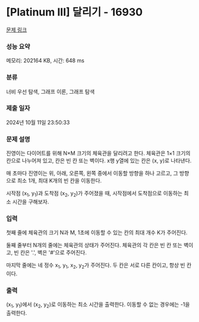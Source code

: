 # [Platinum III] 달리기 - 16930 

[문제 링크](https://www.acmicpc.net/problem/16930) 

### 성능 요약

메모리: 202164 KB, 시간: 648 ms

### 분류

너비 우선 탐색, 그래프 이론, 그래프 탐색

### 제출 일자

2024년 10월 11일 23:50:33

### 문제 설명

<p>진영이는 다이어트를 위해 N×M 크기의 체육관을 달리려고 한다. 체육관은 1×1 크기의 칸으로 나누어져 있고, 칸은 빈 칸 또는 벽이다. x행 y열에 있는 칸은 (x, y)로 나타낸다.</p>

<p>매 초마다 진영이는 위, 아래, 오른쪽, 왼쪽 중에서 이동할 방향을 하나 고르고, 그 방향으로 최소 1개, 최대 K개의 빈 칸을 이동한다.</p>

<p>시작점 (x<sub>1</sub>, y<sub>1</sub>)과 도착점 (x<sub>2</sub>, y<sub>2</sub>)가 주어졌을 때, 시작점에서 도착점으로 이동하는 최소 시간을 구해보자.</p>

### 입력 

 <p>첫째 줄에 체육관의 크기 N과 M, 1초에 이동할 수 있는 칸의 최대 개수 K가 주어진다.</p>

<p>둘째 줄부터 N개의 줄에는 체육관의 상태가 주어진다. 체육관의 각 칸은 빈 칸 또는 벽이고, 빈 칸은 '.', 벽은 '#'으로 주어진다.</p>

<p>마지막 줄에는 네 정수 x<sub>1</sub>, y<sub>1</sub>, x<sub>2</sub>, y<sub>2</sub>가 주어진다. 두 칸은 서로 다른 칸이고, 항상 빈 칸이다.</p>

### 출력 

 <p>(x<sub>1</sub>, y<sub>1</sub>)에서 (x<sub>2</sub>, y<sub>2</sub>)로 이동하는 최소 시간을 출력한다. 이동할 수 없는 경우에는 -1을 출력한다.</p>

